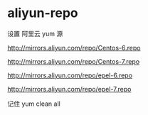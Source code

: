 # aliyun-repo
设置 阿里云 yum 源

http://mirrors.aliyun.com/repo/Centos-6.repo

http://mirrors.aliyun.com/repo/Centos-7.repo

http://mirrors.aliyun.com/repo/epel-6.repo

http://mirrors.aliyun.com/repo/epel-7.repo

记住 yum clean all
